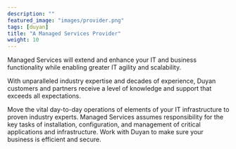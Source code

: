 ```yaml
---
description: ""
featured_image: "images/provider.png"
tags: [duyan]
title: "A Managed Services Provider"
weight: 10
---
```


Managed Services will extend and enhance your IT and business functionality while enabling greater IT agility and scalability. <!--more-->

With unparalleled industry expertise and decades of experience, Duyan customers and partners receive a level of knowledge and support that exceeds all expectations. 

Move the vital day-to-day operations of elements of your IT infrastructure to proven industry experts. Managed Services assumes responsibility for the key tasks of installation, configuration, and management of critical applications and infrastructure.  Work with Duyan to make sure your business is efficient and secure.
